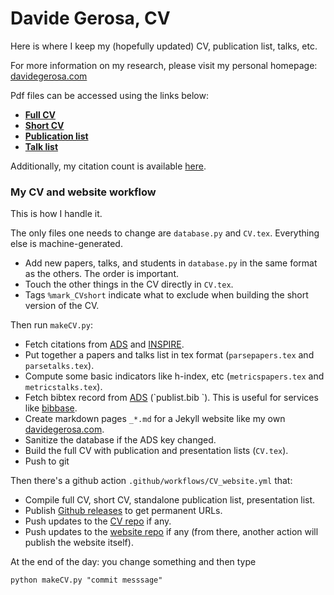 # Davide Gerosa, CV
Here is where I keep my (hopefully updated) CV, publication list, talks, etc.

For more information on my research, please visit my personal homepage: [davidegerosa.com](https://davidegerosa.com)

Pdf files can be accessed using the links below:

- [**Full CV**](https://github.com/dgerosa/CV/releases/latest/download/DavideGerosa_fullCV.pdf)
- [**Short CV**](https://github.com/dgerosa/CV/releases/latest/download/DavideGerosa_shortCV.pdf)
- [**Publication list**](https://github.com/dgerosa/CV/releases/latest/download/DavideGerosa_publist.pdf)
- [**Talk list**](https://github.com/dgerosa/CV/releases/latest/download/DavideGerosa_talklist.pdf)

Additionally, my citation count is available [here](https://davidegerosa.com/citations).



### My CV and website workflow

This is how I handle it. 

The only files one needs to change are `database.py` and `CV.tex`. Everything else is machine-generated.

- Add new papers, talks, and students in `database.py` in the same format as the others. The order is important.
- Touch the other things in the CV directly in `CV.tex`.
- Tags `%mark_CVshort` indicate what to exclude when building the short version of the CV.

Then run `makeCV.py`:

- Fetch citations from [ADS](https://ui.adsabs.harvard.edu/search/filter_bibstem_facet_fq_bibstem_facet=NOT&filter_bibstem_facet_fq_bibstem_facet=*%3A*&filter_bibstem_facet_fq_bibstem_facet=bibstem_facet%3A%22cosp%22&fq=%7B!type%3Daqp%20v%3D%24fq_doctype%7D&fq=%7B!type%3Daqp%20v%3D%24fq_bibstem_facet%7D&fq_bibstem_facet=(*%3A*%20NOT%20bibstem_facet%3A%22cosp%22)&fq_doctype=(doctype%3A%22misc%22%20OR%20doctype%3A%22inproceedings%22%20OR%20doctype%3A%22article%22%20OR%20doctype%3A%22eprint%22)&p_=0&q=%20author%3A%22Gerosa%2C%20Davide%22&sort=citation_count%20desc%2C%20bibcode%20desc) and [INSPIRE](https://inspirehep.net/literature?sort=mostcited&size=25&page=1&q=exactauthor%3AD.Gerosa.1).
- Put together a papers and talks list in tex format (`parsepapers.tex`  and `parsetalks.tex`).
- Compute some basic indicators like h-index, etc (`metricspapers.tex`  and `metricstalks.tex`).
- Fetch bibtex record from  [ADS](https://ui.adsabs.harvard.edu/search/filter_bibstem_facet_fq_bibstem_facet=NOT&filter_bibstem_facet_fq_bibstem_facet=*%3A*&filter_bibstem_facet_fq_bibstem_facet=bibstem_facet%3A%22cosp%22&fq=%7B!type%3Daqp%20v%3D%24fq_doctype%7D&fq=%7B!type%3Daqp%20v%3D%24fq_bibstem_facet%7D&fq_bibstem_facet=(*%3A*%20NOT%20bibstem_facet%3A%22cosp%22)&fq_doctype=(doctype%3A%22misc%22%20OR%20doctype%3A%22inproceedings%22%20OR%20doctype%3A%22article%22%20OR%20doctype%3A%22eprint%22)&p_=0&q=%20author%3A%22Gerosa%2C%20Davide%22&sort=citation_count%20desc%2C%20bibcode%20desc) (`publist.bib `). This is useful for services like [bibbase](https://davidegerosa.com/bibbase).
- Create markdown pages `_*.md` for a Jekyll website like my own [davidegerosa.com](https://davidegerosa.com/citations).
- Sanitize the database if the ADS key changed.
- Build the full CV with publication and presentation lists (`CV.tex`).
- Push to git

Then there's a github action `.github/workflows/CV_website.yml` that:

- Compile full CV, short CV, standalone publication list, presentation list.
- Publish [Github releases](https://github.com/dgerosa/CV/releases) to get permanent URLs.
- Push updates to the [CV repo](https://github.com/dgerosa/CV) if any.
- Push updates to the [website repo](https://github.com/dgerosa/website) if any (from there, another action will publish the website itself).

At the end of the day: you change something and then type
```shell
python makeCV.py "commit messsage"
```
